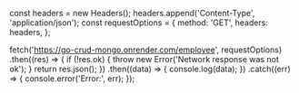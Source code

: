 const headers = new Headers();
headers.append('Content-Type', 'application/json');
const requestOptions = {
  method: 'GET', 
  headers: headers,
};

fetch('https://go-crud-mongo.onrender.com/employee', requestOptions)
  .then((res) => {
    if (!res.ok) {
      throw new Error('Network response was not ok');
    }
    return res.json();
  })
  .then((data) => {
    console.log(data);
  })
  .catch((err) => {
    console.error('Error:', err);
  });